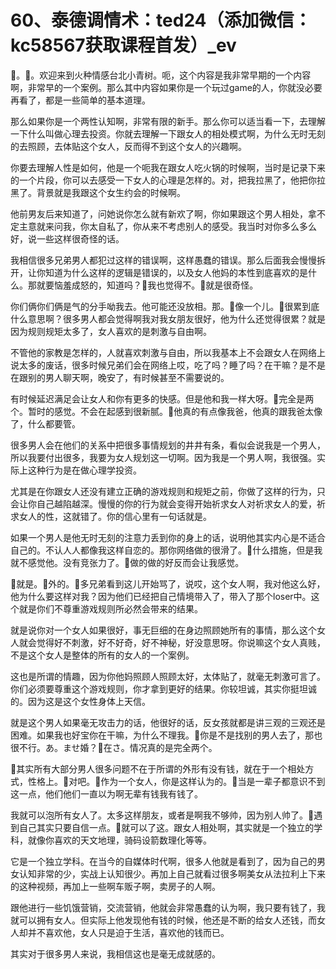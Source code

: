 # 60、泰德调情术：ted24（添加微信：kc58567获取课程首发）_ev

🎼。🎼。欢迎来到火种情感台北小青树。呃，这个内容是我非常早期的一个内容啊，非常早的一个案例。那么其中内容如果你是一个玩过game的人，你就没必要再看了，都是一些简单的基本道理。

那么如果你是一个两性认知啊，非常有限的新手。那么你可以适当看一下，去理解一下什么叫做心理去投资。你就去理解一下跟女人的相处模式啊，为什么无时无刻的去照顾，去体贴这个女人，反而得不到这个女人的兴趣啊。

你要去理解人性是如何，他是一个呃我在跟女人吃火锅的时候啊，当时是记录下来的一个片段，你可以去感受一下女人的心理是怎样的。对，把我拉黑了，他把你拉黑了。背景就是我跟这个女生约会的时候啊。

他前男友后来知道了，问她说你怎么就有新欢了啊，你如果跟这个男人相处，拿不定主意就来问我，你太自私了，你从来不考虑别人的感受。我当时对你多么多么好，说一些这样很奇怪的话。

我相信很多兄弟男人都犯过这样的错误啊，这样愚蠢的错误。那么后面我会慢慢拆开，让你知道为什么这样的逻辑是错误的，以及女人他妈的本性到底喜欢的是什么。那就要恼羞成怒的，知道吗？🎼我也觉得不。🎼就是很奇怪。

你们俩你们俩是气的分手呦我去。他可能还没放相。那。🎼像一个儿。🎼很累到底什么意思啊？很多男人都会觉得啊我对我女朋友很好，他为什么还觉得很累？就是因为规则规矩太多了，女人喜欢的是刺激与自由啊。

不管他的家教是怎样的，人就喜欢刺激与自由，所以我基本上不会跟女人在网络上说太多的废话，很多时候兄弟们会在网络上哎，吃了吗？睡了吗？在干嘛？是不是在跟别的男人聊天啊，晚安了，有时候甚至不需要说的。

有时候延迟满足会让女人和你有更多的快感。但是他和我一样大呀。🎼完全是两个。暂时的感觉。不会在起感到很新腻。🎼他真的有点像我爸，他真的跟我爸太像了，什么都要管。

很多男人会在他们的关系中把很多事情规划的井井有条，看似会说我是一个男人，所以我要付出很多，我要为女人规划这一切啊。因为我是一个男人啊，我很强。实际上这种行为是在做心理学投资。

尤其是在你跟女人还没有建立正确的游戏规则和规矩之前，你做了这样的行为，只会让你自己越陷越深。慢慢的你的行为就会变得开始祈求女人对祈求女人的爱，祈求女人的性，这就错了。你的信心里有一句话就是。

如果一个男人是他无时无刻的注意力丢到你的身上的话，说明他其实内心是不适合自己的。不认人人都像我这样自恋的。那你网络做的很滑了。🎼什么措施，但是我就不感觉他。没有竞张力了。🎼做的做的好反而会让我感觉。

🎼就是。🎼外的。🎼多兄弟看到这儿开始骂了，说哎，这个女人啊，我对他这么好，他为什么要这样对我？因为他们已经把自己情境带入了，带入了那个loser中。这个就是你们不尊重游戏规则所必然会带来的结果。

就是说你对一个女人如果很好，事无巨细的在身边照顾她所有的事情，那么这个女人就会觉得好不刺激，好不好奇，好不神秘，好没意思呀。你说嘛这个女人真贱，不是这个女人是整体的所有的女人的一个案例。

这也是所谓的情趣，因为你他妈照顾人照顾太好，太体贴了，就毫无刺激可言了。你们必须要尊重这个游戏规则，你才拿到更好的结果。你较坦诚，其实你挺坦诚的。因为这是这个女性身体上天信。

就是这个男人如果毫无攻击力的话，他很好的话，反女孩就都是讲三观的三观还是困难。如果我也好宝你在干嘛，为什么不理我。🎼你是不是找别的男人去了，那也很不行。あ。ませ婚？🎼在さ。情况真的是完全两个。

🎼其实所有大部分男人很多问题不在于所谓的外形有没有钱，就在于一个相处方式，性格上。🎼对吧。🎼作为一个女人，你是这样认为的。🎼当是一辈子都意识不到这一点，他们他们一直以为啊无辈有钱我有钱了。

我就可以泡所有女人了。太多这样朋友，或者是啊我不够帅，因为别人帅了。🎼遇到自己其实只要自信一点。🎼就可以了这。跟女人相处啊，其实就是一个独立的学科，就像你喜欢的天文地理，骑码设箭数理化等等。

它是一个独立学科。在当今的自媒体时代啊，很多人他就是看到了，因为自己的男女认知非常的少，实战上认知很少。再加上自己就看过很多啊美女从法拉利上下来的这种视频，再加上一些啊车贩子啊，卖房子的人啊。

跟他进行一些饥饿营销，交流营销，他就会非常愚蠢的认为啊，我只要有钱了，我就可以拥有女人。但实际上他发现他有钱的时候，他还是不断的给女人还钱，而女人却并不喜欢他，女人只是迫于生活，喜欢他的钱而已。

其实对于很多男人来说，我相信这也是毫无成就感的。